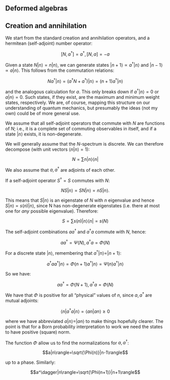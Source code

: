 <article>

# Deformed algebras

## Creation and annihilation

We start from the standard creation and annihilation operators, and a hermitean (self-adjoint) number operator:

$$[N,a^\dagger]=a^\dagger,[N,a]=-a$$

Given a state $N|n\rangle=n|n\rangle$, we can generate states $|n+1\rangle\propto a^\dagger|n\rangle$ and $|n-1\rangle\propto a|n\rangle$. This follows from the commutation relations:

$$Na^\dagger|n\rangle=(a^\dagger N+a^\dagger)|n\rangle=(n+1)a^\dagger|n\rangle$$

and the analogous calculation for $a$. This only breaks down if $a^\dagger|n\rangle=0$ or $a|n\rangle=0$. Such states, if they exist, are the maximum and minimum weight states, respectively. We are, of course, mapping this structure on our understanding of quantum mechanics, but presumably the ideas (not my own) could be of more general use.

We assume that all self-adjoint operators that commute with $N$ are functions of $N$; i.e., it is a complete set of commuting observables in itself, and if a state $|n\rangle$ exists, it is non-degenerate.

We will generally assume that the  $N$-spectrum is discrete. We can therefore decompose (with unit vectors $\langle n | n\rangle=1$):

$$N=\sum n|n\rangle\langle n|$$

We also assume that $a,a^\dagger$ are adjoints of each other.

If a self-adjoint operator $S^\dagger=S$ commutes with $N$:

$$NS|n\rangle=SN|n\rangle=nS|n\rangle.$$

This means that $S|n\rangle$ is an eigenstate of $N$ with $n$ eigenvalue and hence $S|n\rangle=s(n)|n\rangle$, since N has non-degenerate eigenstates (i.e. there at most one for _any_ possible eigenvalue). Therefore:

$$S=\sum s(n)|n\rangle\langle n|=s(N)$$

The self-adjoint combinations $aa^\dagger$ and $a^\dagger a$ commute with $N$, hence:

$$aa^\dagger=\Psi(N),a^\dagger a=\Phi(N)$$

For a discrete state $|n\rangle$, remembering that $a^\dagger|n\rangle\propto|n+1\rangle$:

$$a^\dagger aa^\dagger|n\rangle=\Phi(n+1)a^\dagger|n\rangle=\Psi(n)a^\dagger|n\rangle$$

So we have:

$$aa^\dagger=\Phi(N+1),a^\dagger a=\Phi(N)$$

We have that $\Phi$ is positive for all “physical” values of $n$, since $a,a^\dagger$ are mutual adjoints:

$$\langle n|a^\dagger a|n\rangle=\langle an|an\rangle\ge0$$

where we have abbreviated $a|n\rangle=|an\rangle$ to make things hopefully clearer. The point is that for a Born probability interpretation to work we need the states to have positive (square) norm.

The function $\Phi$ allow us to find the normalizations for $a,a^\dagger$:

$$a|n\rangle=\sqrt{\Phi(n)}|n-1\rangle$$

up to a phase. Similarly:

$$a^\dagger|n\rangle=\sqrt{\Phi(n+1)}|n+1\rangle$$

</article>